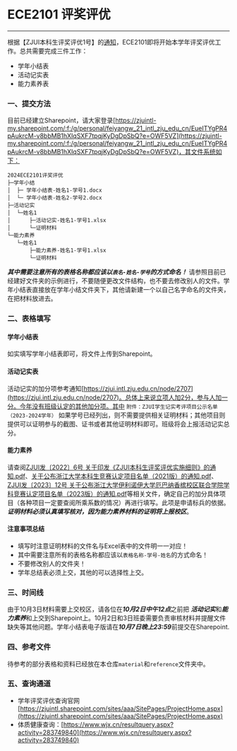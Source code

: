 # ECE2101 评奖评优

---

根据【ZJUI本科生评奖评优1号】的[通知](https://zjui.intl.zju.edu.cn/student/notice-info/2708)，ECE2101即将开始本学年评奖评优工作。总共需要完成三件工作：

* 学年小结表
* 活动记实表
* 能力素养表

### 一、提交方法

目前已经建立Sharepoint，请大家登录[https://zjuintl-my.sharepoint.com/:f:/g/personal/feiyangw_21_intl_zju_edu_cn/EueITYgPR4pAukrcM-v8bbMB1hXIqSXF7tpqjKyDgDpSbQ?e=OWF5VZ](https://zjuintl-my.sharepoint.com/:f:/g/personal/feiyangw_21_intl_zju_edu_cn/EueITYgPR4pAukrcM-v8bbMB1hXIqSXF7tpqjKyDgDpSbQ?e=OWF5VZ)，其文件系统如下：

```
2024ECE2101评奖评优
├─学年小结
│  ├─ 学年小结表-姓名1-学号1.docx
│  └─ 学年小结表-姓名2-学号2.docx
├─活动记实
│  └─姓名1
│      ├─活动记实-姓名1-学号1.xlsx
│      └─证明材料
└─能力素养
   └─姓名1
       ├─能力素养-姓名1-学号1.xlsx
       └─证明材料
```


***其中需要注意所有的表格名称都应该以`表名-姓名-学号`的方式命名！***
请参照目前已经建好文件夹的示例进行，不要随便更改文件结构，也不要去修改别人的文件。学年小结表直接放在学年小结文件夹下，其他请新建一个以自己名字命名的文件夹，在把材料放进去。

### 二、表格填写

#### 学年小结表
如实填写学年小结表即可，将文件上传到Sharepoint。

#### 活动记实表
活动记实的加分项参考通知[https://zjui.intl.zju.edu.cn/node/2707](https://zjui.intl.zju.edu.cn/node/2707)。总体上来说立项人加2分，参与人加一分。今年没有班级认定的其他加分项。其中 `附件：ZJUI学生记实考评项目公示名单（2023-2024学年）` 如果学号已经列出，则不需要提供相关证明材料；其他项目则提供可以证明参与的截图、证书或者其他证明材料即可。班级将会上报活动记实总分。

#### 能力素养

请查阅[ZJUI发〔2022〕6号 关于印发《ZJUI本科生评奖评优实施细则》的通知.pdf]()、[关于公布浙江大学本科生竞赛认定项目名单（2021版）的通知.pdf]()、[ZJUI发〔2023〕12号 关于公布浙江大学伊利诺伊大学厄巴纳香槟校区联合学院学科竞赛认定项目名单（2023版）的通知.pdf]()等相关文件，确定自己的加分具体项目（各种项目一定要查阅所乘系数的情况）再进行填写。此项是申请标兵的依据。***证明材料必须认真填写核对，因为能力素养材料的证明将上报校区***。

#### 注意事项总结
* 填写时注意证明材料的文件名与Excel表中的文件明一一对应！
* 其中需要注意所有的表格名称都应该以`表格名称-学号-姓名`的方式命名！
* 不要修改别人的文件夹！
* 学年总结表必须上交，其他的可以选择性上交。

### 三、时间线
由于10月3日材料需要上交校区，请各位在***10月2日中午12点***之前把 ***活动记实***和***能力素养***和上交到Sharepoint上。10月2日和3日班委需要负责审核材料并提醒文件缺失等其他问题。学年小结表电子版请在***10月7日晚上23:59***前提交在Sharepoint. 

### 四、参考文件

待参考的部分表格和资料已经放在本仓库`material`和`reference`文件夹中。

### 五、查询通道

* 学年评奖评优查询官网[https://zjuintl.sharepoint.com/sites/aaa/SitePages/ProjectHome.aspx](https://zjuintl.sharepoint.com/sites/aaa/SitePages/ProjectHome.aspx)
* 体质健康查询：[https://www.wjx.cn/resultquery.aspx?activity=283749840](https://www.wjx.cn/resultquery.aspx?activity=283749840)
